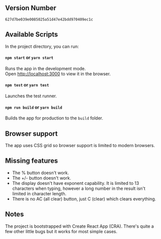 ## Version Number

`627d7be039e0085025a51d47e42bdd970409ec1c`

## Available Scripts

In the project directory, you can run:

#### `npm start` or `yarn start`

Runs the app in the development mode.<br>
Open [http://localhost:3000](http://localhost:3000) to view it in the browser.

#### `npm test` or `yarn test`

Launches the test runner.<br>

#### `npm run build` or `yarn build`

Builds the app for production to the `build` folder.<br>

## Browser support

The app uses CSS grid so browser support is limited to modern browsers.

## Missing features

- The % button doesn't work.
- The +/- button doesn't work.
- The display doesn't have exponent capability. It is limited to 13 characters when typing, however a long number in the result isn't limited in character length.
- There is no AC (all clear) button, just C (clear) which clears everything.

## Notes

The project is bootstrapped with Create React App (CRA).
There's quite a few other little bugs but it works for most simple cases.
